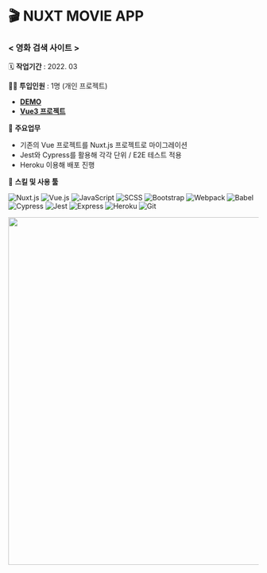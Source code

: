# 🎬 NUXT MOVIE APP

### < 영화 검색 사이트 >

🗓️ **작업기간** : 2022. 03

👨‍💻 **투입인원** : 1명 (개인 프로젝트)

- [**DEMO**](https://nuxt-movie-app-tests.herokuapp.com/)
- [**Vue3 프로젝트**](https://github.com/plutoin/vue-movie-app)

📒 **주요업무**

- 기존의 Vue 프로젝트를 Nuxt.js 프로젝트로 마이그레이션
- Jest와 Cypress를 활용해 각각 단위 / E2E 테스트 적용
- Heroku 이용해 배포 진행

🌱 **스킬 및 사용 툴**

![Nuxt.js](https://img.shields.io/badge/Nuxt.js-%23006643.svg?style=flat-square&logo=nuxtdotjs&logoColor=%2300DC82)
![Vue.js](https://img.shields.io/badge/Vue.js-%2335495e.svg?style=flat-square&logo=vuedotjs&logoColor=%234FC08D)
![JavaScript](https://img.shields.io/badge/JavaScript-%23323330.svg?style=flat-square&logo=javascript&logoColor=%23F7DF1E)
![SCSS](https://img.shields.io/badge/Scss-%23CC6699.svg?style=flat-square&logo=SASS&logoColor=white)
![Bootstrap](https://img.shields.io/badge/Bootstrap-%237952B3.svg?style=flat-square&logo=bootstrap&logoColor=white)
![Webpack](https://img.shields.io/badge/Webpack-%238DD6F9.svg?style=flat-square&logo=Webpack&logoColor=black)
![Babel](https://img.shields.io/badge/Babel-%23F9DC3E.svg?style=flat-square&logo=Babel&logoColor=black)
![Cypress](https://img.shields.io/badge/Cypress-%23000000.svg?style=flat-square&logo=cypress&logoColor=#00C7B7)
![Jest](https://img.shields.io/badge/Jest-%23C21325.svg?style=flat-square&logo=jest&logoColor=#00C7B7)
![Express](https://img.shields.io/badge/Express-%23000000.svg?style=flat-square&logo=express&logoColor=#00C7B7)
![Heroku](https://img.shields.io/badge/Heroku-%23430098.svg?style=flat-square&logo=heroku&logoColor=#00C7B7)
![Git](https://img.shields.io/badge/Git-%23F05032.svg?style=flat-square&logo=git&logoColor=white)

<img src="https://user-images.githubusercontent.com/66389585/154122889-95ff3c0c-7e79-4c98-b7ce-aca89d8324dd.gif" width="700px"/>
